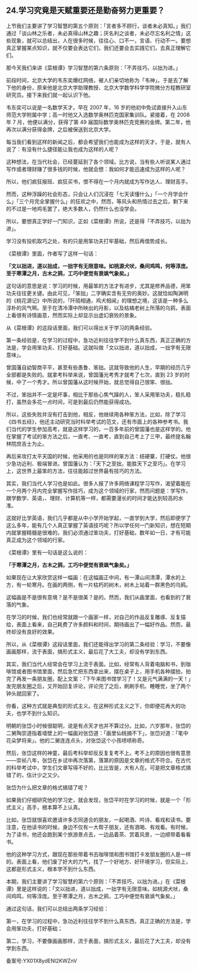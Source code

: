 ## 24.学习究竟是天赋重要还是勤奋努力更重要？
上节我们主要讲了学习智慧的第五个原则：「言者多不顾行，谈者未必真知。」我们通过「谈山林之乐者，未必真得山林之趣；厌名利之谈者，未必尽忘名利之情」这些现象，就可以总结出，人在很多时候，往往心、口不一，言语、行动不一。要想真正掌握某点知识，就不仅要会表达它们，我们还要会去实践它们，去真正理解它们。


那今天我们来讲《菜根谭》学习智慧的第六条原则：「不弄技巧，以拙为进。」


前段时间，北京大学的韦东奕爆红网络，被人们亲切地称为「韦神」。于是去了解下他的身份，原来他是北京大学助理教授、北京大学数学科学学院微分方程教研室研究员。接下来我们就一起认识下他。


韦东奕可以说是一名数学天才。早在 2007 年，16 岁的他初中免试直接升入山东师范大学附属中学；高一时他又入选数学奥林匹克国家集训队。紧接着，在 2008 年 7 月，他便以满分，获得了第 49 届国际数学奥林匹克竞赛的金牌。第二年，他再次以满分获得金牌，之后被保送到北京大学。


每当我们看到这样的新闻之后，都会希望我们也能成为这样的天才。于是，就有人说了：有没有什么捷径能让我也成为这样的人呢？


这种想法，在当代社会，已经蔓延到了各个领域。比方说，当有些人听说某人通过写作或者理财赚了很多钱的时候，他就会想：我如何才能迅速成为这样的人呢？


所以，他们疯狂报班、疯狂买书，恨不得在一个月内就成为写作达人、理财高手。


然而，这种浮躁的社会形态，只会让人们沉浸在「七天读懂什么」「一个月学会什么」「三个月完全掌握什么」的狂欢之中，然而，等风头和热情过去之后，剩下来的不过是一地鸡毛罢了，绝大多数人，仍然什么也没学会。


所以，要想真正学好一门知识，正如《菜根谭》所说，还是得「不弄技巧，以拙为进」。


学习没有投机取巧之处，有的只是用笨功夫打牢基础，然后再借势成长。


《菜根谭》里面，作者写了这样一句话：


**「文以拙进，道以拙成，一拙字有无限意味。如桃源犬吠，桑间鸡鸣，何等淳庞。至于寒潭之月，古木之鸦，工巧中便觉有衰飒气象矣。」**


这句话的意思是说：学习的时候，用最笨的方法才有进步，尤其是修养品德，用笨功夫往往更关键。由此可见，「笨拙」二字确实含有无穷的奥妙。这就恰如陶渊明的《桃花源记》中所说的，「阡陌相通，鸡犬相闻」的理想之境，这该是一种多么淳朴的风气啊。至于在清冷潭中所映出的月影，以及枯槁老树上所落的乌鸦，表面上看很有诗情画意，然而实际上却显示出虚幻衰败的景象。


从《菜根谭》的这段话里面，我们可以得出关于学习的两条经验。


第一条经验是，在学习的过程中，急功近利往往学不到什么真东西，真正正确的方法是，学会用笨功夫、打好基础。这就叫做「文以拙进，道以拙成，一拙字有无限意味」。


曾国藩自幼智商平平，甚至有些愚鲁、笨拙。这就导致他的人生，早期的经历几乎全部都是失败的。就拿考科举来说，曾国藩光考秀才就考了七次，直到 23 岁的时候，中了一个秀才。所以曾国藩从这时候开始，就总觉得自己很笨、很拙。


不过，笨拙并不一定是坏事，相比于那些心焦气躁的人，笨人采用笨功夫，稳扎稳打，虽然会多花一点时间，可是到最后仍然能获得成功。


所以，这些失败并没有打击到他，相反，他继续用各种笨方法，比如，除了学习《四书五经》，他还主动研究当时科举考试的范文，还有市面上的各种参考书。我们当代的学生参加高考，就是这样学习的，一百多年前的曾国藩也是这样学的。他在掌握了考试的笨方法之后，一直考、一直考，直到自己考上了三甲，最终提名翰林院庶吉士为止。


再后来攻打太平天国的时候，他采用的也是同样的笨方法：结硬寨，打硬仗。他很少急功近利、极端冒进。曾国藩认为：「天下之至拙，能胜天下之至巧」。在学习上，这世界上最笨的方法，往往能超过世界最有技巧的方法。


其实，我们当代人学习也是如此。很多人报了许多网络课程学习写作，渴望着能在一个月两个月内完全掌握写作技巧，成为这个领域的行家，然而问题是：学写作，跟学数学、英语，、理财、计算机等一样，都需要漫长的时间才能达到较高的水准。


这就好比学英语，我们几乎都是从中小学开始学起，一直学到大学，然后即便学了这么多年，能有几个人真正掌握了英语技巧呢？所以学任何一门新知识，想在短期内就掌握精髓是很难的，我们必须通过笨功夫，打好基础，数年如一日，才有可能真正成为这个领域的行家。


《菜根谭》里有一句话是这么说的：


**「于寒潭之月，古木之鸦，工巧中便觉有衰飒气象矣。」**


如果现在让大家欣赏这样一幅画：在这幅画正中间，有一潭山间清潭，潭水的上方，有一轮寒月。在画的两侧，有一片枯朽的树木，树木上站着一群黑色的乌鸦。


这幅画是不是很有意境？是不是很美？是的。然而，我们从画里面，也看到的了衰落的气象。


在学习的时候，我们也经常就跟一个画家一样，对自己的作品反复雕琢、反复描绘，表面上看来，自己耗费了许多颜料和时间，期待画出了一幅好作品。然而，最终却没有良好的效果。


所以，从《菜根谭》这段话里面，我们还能得出学习的第二条经验：学习，不要像画画那样，流于表面，搞形式主义，最后花了大工夫，却没有学到东西。


其实，我们当代人经常会在学习上流于表面。比如，经常有人背着电脑和书，到咖啡馆或者图书馆里面，然后急忙把东西拿出来，摆在桌子上，用手机各种摆拍，拍完了再发一条朋友圈，配上文案：「下午来图书馆学习了！又是元气满满的一天！」发完朋友圈之后，又开始回复评论，评论完了之后，刷刷手机、睡睡觉，坐了两个钟头就回家了。


你看，这种方式就是典型的形式主义。在这种形式主义之下，你即便花再大的功夫，也学不到什么知识。


明朝的张岱小时候很聪明，说是有点天才也并不算过分。比如，六岁那年，张岱的二舅陶崇道指着墙壁上的一幅画对张岱道：「画里仙桃摘不下」，张岱对道：「笔中花朵梦将来」。他的二舅连连点头，对张岱这个小孩啧啧称奇。


然后，张岱这样的神童，最后考科举却反反复复考不上。考不上的原因也很有意思——崇祯八年，张岱在乡试中再次落第，落第的原因是文章的格式不符合。在古代的科举考试中，学生们文章写得不好的，比比皆是，大有人在。可是把文章格式搞错了的，估计少之又少。


张岱为什么把文章的格式搞错了呢？


如果我们仔细研究他的学习史，就会发现，张岱平时在学习的时候，就是一个「形式主义」高手，根本算不上认真。


比如，张岱就很喜欢邀请许多志同道合的朋友，一起喝酒、吟诗、看戏和读书。要注意，在他读书的时候，身边不仅有一大帮子朋友，还有酒喝、有戏看。有时候，为了读书，他还会跑到某个旅游景点去，一边品着茶、赏着风景，一边顺带着看看书。


他的这种学习方式，跟现在那些带着书去咖啡馆和图书馆打卡发朋友圈的人是一样的。表面上看，他们废了好大的力气，找了一个好地方、好环境学习，但实际上，这都是形式主义，根本学不到什么东西。


本期，我们主要讲了学习智慧的第六个原则：「不弄技巧，以拙为进。」在《菜根谭》里是这样说的：「文以拙进，道以拙成，一拙字有无限意味。如桃源犬吠，桑间鸡鸣，何等淳庞。至于寒潭之月，古木之鸦，工巧中便觉有衰飒气象矣。」


通过这句话，我们可以总结出两条学习经验：


第一，在学习的过程中，急功近利往往学不到什么真东西，真正正确的方法是，学会用笨功夫，打好基础；


第二，学习，不要像画画那样，流于表面，搞形式主义，最后花了大工夫，却没有学到东西。


备案号:YX01X8ydENl2KWZnV

